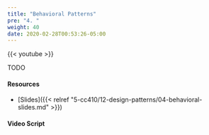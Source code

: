 ```yaml
---
title: "Behavioral Patterns"
pre: "4. "
weight: 40
date: 2020-02-28T00:53:26-05:00
---
```


{{< youtube >}}

TODO

#### Resources

* [Slides]({{< relref "5-cc410/12-design-patterns/04-behavioral-slides.md" >}})

#### Video Script

